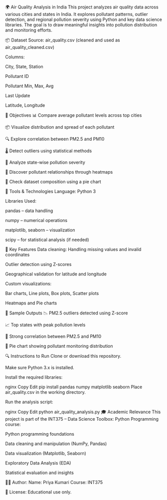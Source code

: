 🌍 Air Quality Analysis in India
This project analyzes air quality data across various cities and states in India. It explores pollutant patterns, outlier detection, and regional pollution severity using Python and key data science libraries. The goal is to draw meaningful insights into pollution distribution and monitoring efforts.

📦 Dataset
Source: air_quality.csv (cleaned and used as air_quality_cleaned.csv)

Columns:

City, State, Station

Pollutant ID

Pollutant Min, Max, Avg

Last Update

Latitude, Longitude

🎯 Objectives
📊 Compare average pollutant levels across top cities

📦 Visualize distribution and spread of each pollutant

🔍 Explore correlation between PM2.5 and PM10

🌡️ Detect outliers using statistical methods

🧭 Analyze state-wise pollution severity

🧬 Discover pollutant relationships through heatmaps

🧁 Check dataset composition using a pie chart

🧰 Tools & Technologies
Language: Python 3

Libraries Used:

pandas – data handling

numpy – numerical operations

matplotlib, seaborn – visualization

scipy – for statistical analysis (if needed)

📌 Key Features
Data cleaning: Handling missing values and invalid coordinates

Outlier detection using Z-scores

Geographical validation for latitude and longitude

Custom visualizations:

Bar charts, Line plots, Box plots, Scatter plots

Heatmaps and Pie charts

🧪 Sample Outputs
📉 PM2.5 outliers detected using Z-score

📈 Top states with peak pollution levels

🔗 Strong correlation between PM2.5 and PM10

🧁 Pie chart showing pollutant monitoring distribution

🔍 Instructions to Run
Clone or download this repository.

Make sure Python 3.x is installed.

Install the required libraries:

nginx
Copy
Edit
pip install pandas numpy matplotlib seaborn
Place air_quality.csv in the working directory.

Run the analysis script:

nginx
Copy
Edit
python air_quality_analysis.py
🎓 Academic Relevance
This project is part of the INT375 – Data Science Toolbox: Python Programming course:

Python programming foundations

Data cleaning and manipulation (NumPy, Pandas)

Data visualization (Matplotlib, Seaborn)

Exploratory Data Analysis (EDA)

Statistical evaluation and insights

👩‍💻 Author:
Name: Priya Kumari
Course: INT375

📄 License: Educational use only.

